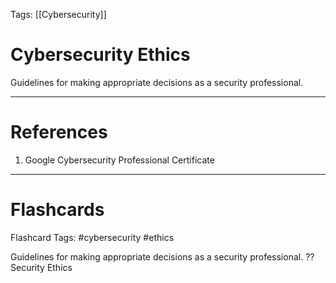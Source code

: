 Tags: [[Cybersecurity]]
# Cybersecurity Ethics

Guidelines for making appropriate decisions as a security professional.

---
# References

1. Google Cybersecurity Professional Certificate

---
# Flashcards

Flashcard Tags: #cybersecurity #ethics 

Guidelines for making appropriate decisions as a security professional.
??
Security Ethics
<!--SR:!2024-05-15,16,290!2024-05-15,11,230-->